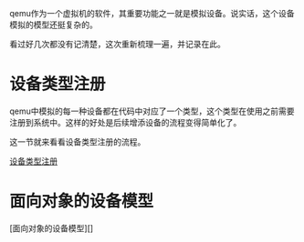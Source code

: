 qemu作为一个虚拟机的软件，其重要功能之一就是模拟设备。说实话，这个设备模拟的模型还挺复杂的。

看过好几次都没有记清楚，这次重新梳理一遍，并记录在此。

# 设备类型注册

qemu中模拟的每一种设备都在代码中对应了一个类型，这个类型在使用之前需要注册到系统中。这样的好处是后续增添设备的流程变得简单化了。

这一节就来看看设备类型注册的流程。

[设备类型注册][1]

# 面向对象的设备模型

[面向对象的设备模型][]

[1]: /device_model/01-type_register.md
